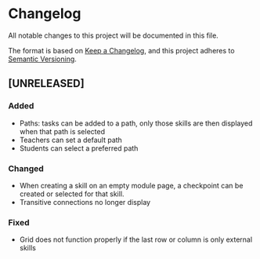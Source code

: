 [comment]: <> (Added = New features)
[comment]: <> (Changed = Changes in existing functionality)
[comment]: <> (Deprecated = once-stable features removed in future releases "next release")
[comment]: <> (Removed = Deprecated features removed in this release "this release")
[comment]: <> (Fixed = Bug fixes)
# Changelog
All notable changes to this project will be documented in this file.

The format is based on [Keep a Changelog](https://keepachangelog.com/en/1.0.0/),
and this project adheres to [Semantic Versioning](https://semver.org/spec/v2.0.0.html).

## [UNRELEASED]
### Added
 - Paths: tasks can be added to a path, only those skills are then displayed when that path is selected
 - Teachers can set a default path
 - Students can select a preferred path

### Changed
 - When creating a skill on an empty module page, a checkpoint can be created or selected for that skill.
 - Transitive connections no longer display

### Fixed
 - Grid does not function properly if the last row or column is only external skills

